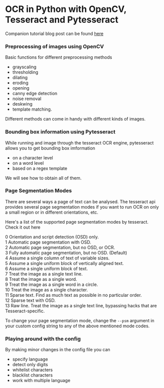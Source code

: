 # OCR in Python with OpenCV, Tesseract and Pytesseract

Companion tutorial blog post can be found [here](https://nanonets.com/blog/ocr-with-tesseract/)

### Preprocessing of images using OpenCV

Basic functions for different preprocessing methods 
- grayscaling
- thresholding
- dilating
- eroding
- opening
- canny edge detection
- noise removal
- deskwing
- template matching. 

Different methods can come in handy with different kinds of images. 

### Bounding box information using Pytesseract

While running and image through the tesseract OCR engine, pytesseract allows you to get bounding box imformation 
- on a character level
- on a word level
- based on a regex template

We will see how to obtain all of them.

### Page Segmentation Modes

There are several ways a page of text can be analysed. The tesseract api provides several page segmentation modes if you want to run OCR on only a small region or in different orientations, etc.

Here's a list of the supported page segmentation modes by tesseract. Check it out here

0    Orientation and script detection (OSD) only.  
1    Automatic page segmentation with OSD.  
2    Automatic page segmentation, but no OSD, or OCR.  
3    Fully automatic page segmentation, but no OSD. (Default)  
4    Assume a single column of text of variable sizes.  
5    Assume a single uniform block of vertically aligned text.  
6    Assume a single uniform block of text.  
7    Treat the image as a single text line.  
8    Treat the image as a single word.  
9    Treat the image as a single word in a circle.  
10    Treat the image as a single character.  
11    Sparse text. Find as much text as possible in no particular order.  
12    Sparse text with OSD.  
13    Raw line. Treat the image as a single text line, bypassing hacks that are Tesseract-specific.  

To change your page segmentation mode, change the ```--psm``` argument in your custom config string to any of the above mentioned mode codes.

### Playing around with the config

By making minor changes in the config file you can 
- specify language
- detect only digits
- whitelist characters
- blacklist characters
- work with multiple language


